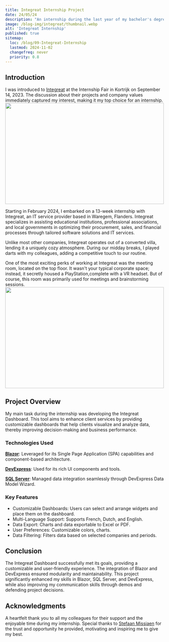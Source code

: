 ```yaml
---
title: Integreat Internship Project
date: 24/05/24
description: "An internship during the last year of my bachelor's degree."
image: /blog-img/integreat/thumbnail.webp
alt: 'Integreat Internship'
published: true
sitemap:
  loc: /blog/09-Integreat-Internship
  lastmod: 2024-11-02
  changefreq: never
  priority: 0.8
---
```


## Introduction

I was introduced to [Integreat](https://www.integreat.be/) at the Internship Fair in Kortrijk on September 14, 2023. The discussion about their projects and company values immediately captured my interest, making it my top choice for an internship.
<img src="/blog-img/integreat/villa.webp" style="object-fit: cover; height: 20rem; width: 100%" />

Starting in February 2024, I embarked on a 13-week internship with Integreat, an IT service provider based in Waregem, Flanders. Integreat specializes in assisting educational institutions, professional associations, and local governments in optimizing their procurement, sales, and financial processes through tailored software solutions and IT services.

Unlike most other companies, Integreat operates out of a converted villa, lending it a uniquely cozy atmosphere. During our midday breaks, I played darts with my colleagues, adding a competitive touch to our routine.

One of the most exciting perks of working at Integreat was the meeting room, located on the top floor. It wasn't your typical corporate space; instead, it secretly housed a PlayStation,complete with a VR headset. But of course, this room was primarily used for meetings and brainstorming sessions.
<img src="/blog-img/integreat/zaal.webp" style="object-fit: cover; height: 20rem; width: 100%" />

## Project Overview

My main task during the internship was developing the Integreat Dashboard. This tool aims to enhance client services by providing customizable dashboards that help clients visualize and analyze data, thereby improving decision-making and business performance.

### Technologies Used

**[Blazor](https://dotnet.microsoft.com/en-us/apps/aspnet/web-apps/blazor)**: Leveraged for its Single Page Application (SPA) capabilities and component-based architecture.

**[DevExpress](https://www.devexpress.com/)**: Used for its rich UI components and tools.

**[SQL Server](https://www.microsoft.com/en-us/sql-server/sql-server-downloads)**: Managed data integration seamlessly through DevExpress Data Model Wizard.

### Key Features

- Customizable Dashboards: Users can select and arrange widgets and place them on the dashboard.
- Multi-Language Support: Supports French, Dutch, and English.
- Data Export: Charts and data exportable to Excel or PDF.
- User Preferences: Customizable colors, charts.
- Data Filtering: Filters data based on selected companies and periods.

## Conclusion

The Integreat Dashboard successfully met its goals, providing a customizable and user-friendly experience. The integration of Blazor and DevExpress ensured modularity and maintainability. This project significantly enhanced my skills in Blazor, SQL Server, and DevExpress, while also improving my communication skills through demos and defending project decisions.

## Acknowledgments

A heartfelt thank you to all my colleagues for their support and the enjoyable time during my internship. Special thanks to [Stefaan Missiaen](https://www.linkedin.com/in/stefaanmissiaen) for the trust and opportunity he provided, motivating and inspiring me to give my best.

